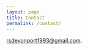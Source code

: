 ```yaml
---
layout: page
title: Contact
permalink: /contact/
---
```


[rsdevonport1993@gmail.com](mailto:rsdevonport1993@gmail.com).
